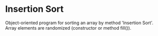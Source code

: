 # Insertion Sort

Object-oriented program for sorting an array by method 'Insertion Sort'.
Array elements are randomized (constructor or method fill()).